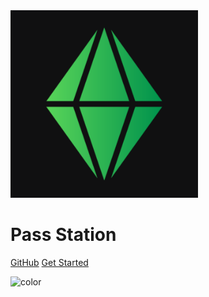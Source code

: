 <img src="_media/logo.png" data-origin="_media/logo.png" alt="logo" height="300">

# Pass Station

[GitHub](https://github.com/noraj/haiti/)
[Get Started](pages/quick-start?id=quick-start)

![color](#101011)
